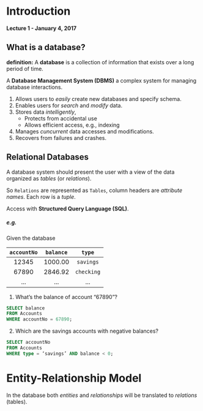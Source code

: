# Introduction

**Lecture 1 - January 4, 2017**

## What is a database?

__definition:__ A **database** is a collection of information that exists over a long period of time.

A **Database Management System (DBMS)** a complex system for managing database interactions.

1. Allows users to *easily* create new databases and specify schema.
1. Enables users for *search* and *modify* data.
1. Stores data *intelligently*,
	* Protects from accidental use
	* Allows efficient access, e.g., indexing
1. Manages *cuncurrent* data accesses and modifications.
1. Recovers from failures and crashes.

## Relational Databases

A database system should present the user with a view of the data organized as *tables* (or *relations*).

So `Relations` are represented as `Tables`, column headers are *attribute names*. Each row is a *tuple*.

Access with **Structured Query Language (SQL)**.

##### e.g.

Given the database

| `accountNo` | `balance` | `type` |
|:-:|:-:|:-:|
| 12345 | 1000.00 | `savings` |
| 67890 | 2846.92 | `checking` |
| ... | ... | ... |

1. What’s the balance of account “67890”?

```sql
SELECT balance
FROM Accounts
WHERE accountNo = 67890;
```

2. Which are the savings accounts with negative balances?

```sql
SELECT accountNo
FROM Accounts
WHERE type = ‘savings’ AND balance < 0;
```

# Entity-Relationship Model

In the database both *entities* and *relationships* will be translated to *relations* (tables).
